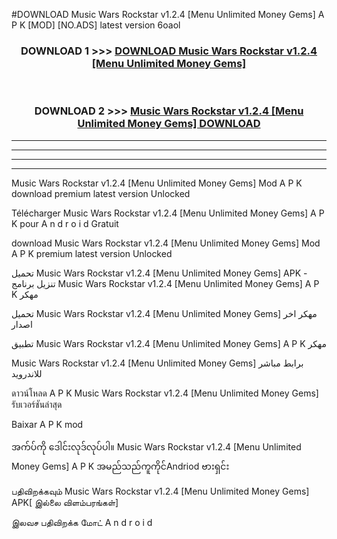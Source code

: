 #DOWNLOAD Music Wars Rockstar v1.2.4  [Menu Unlimited Money Gems] A P K [MOD] [NO.ADS] latest version 6oaol



<div align="center">

<h3>DOWNLOAD 1 >>> <a href="https://teeasianyam.web.app?sq=Music Wars Rockstar v1.2.4  [Menu Unlimited Money Gems]">DOWNLOAD Music Wars Rockstar v1.2.4  [Menu Unlimited Money Gems] </a></h3><br>

<h3>DOWNLOAD 2 >>> <a href="https://teeasianyam.web.app?sq=Music Wars Rockstar v1.2.4  [Menu Unlimited Money Gems] ">Music Wars Rockstar v1.2.4  [Menu Unlimited Money Gems]  DOWNLOAD </a></h3>

</div>


----------------------------------------------------------

----------------------------------------------------------

----------------------------------------------------------

----------------------------------------------------------


Music Wars Rockstar v1.2.4  [Menu Unlimited Money Gems]  Mod A P K download premium latest version Unlocked

Télécharger Music Wars Rockstar v1.2.4  [Menu Unlimited Money Gems]  A P K pour A n d r o i d Gratuit

download Music Wars Rockstar v1.2.4  [Menu Unlimited Money Gems]  Mod A P K premium latest version Unlocked

تحميل Music Wars Rockstar v1.2.4  [Menu Unlimited Money Gems]  APK - تنزيل برنامج Music Wars Rockstar v1.2.4  [Menu Unlimited Money Gems]  A P K مهكر

تحميل Music Wars Rockstar v1.2.4  [Menu Unlimited Money Gems]  مهكر اخر اصدار

تطبيق Music Wars Rockstar v1.2.4  [Menu Unlimited Money Gems]  A P K مهكر

Music Wars Rockstar v1.2.4  [Menu Unlimited Money Gems]  برابط مباشر للاندرويد

ดาวน์โหลด A P K Music Wars Rockstar v1.2.4  [Menu Unlimited Money Gems]  รับเวอร์ชันล่าสุด

Baixar A P K mod

အက်ပ်ကို ဒေါင်းလုဒ်လုပ်ပါ။ Music Wars Rockstar v1.2.4  [Menu Unlimited Money Gems]  A P K အမည်သည်ကူကိုင်Andriod ဗားရှင်း

பதிவிறக்கவும் Music Wars Rockstar v1.2.4  [Menu Unlimited Money Gems]  APK[ இல்லை விளம்பரங்கள்] 
 
இலவச பதிவிறக்க மோட் A n d r o i d



